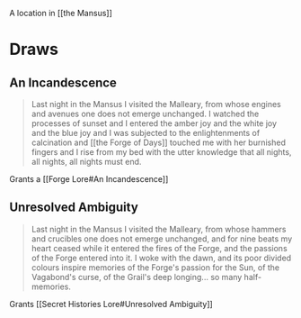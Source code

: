 A location in [[the Mansus]]
# Draws
## An Incandescence
> Last night in the Mansus I visited the Malleary, from whose engines and avenues one does not emerge unchanged. I watched the processes of sunset and I entered the amber joy and the white joy and the blue joy and I was subjected to the enlightenments of calcination and [[the Forge of Days]] touched me with her burnished fingers and I rise from my bed with the utter knowledge that all nights, all nights, all nights must end.

Grants a [[Forge Lore#An Incandescence]]
## Unresolved Ambiguity
> Last night in the Mansus I visited the Malleary, from whose hammers and crucibles one does not emerge unchanged, and for nine beats my heart ceased while it entered the fires of the Forge, and the passions of the Forge entered into it. I woke with the dawn, and its poor divided colours inspire memories of the Forge's passion for the Sun, of the Vagabond's curse, of the Grail's deep longing... so many half-memories.

Grants [[Secret Histories Lore#Unresolved Ambiguity]]

